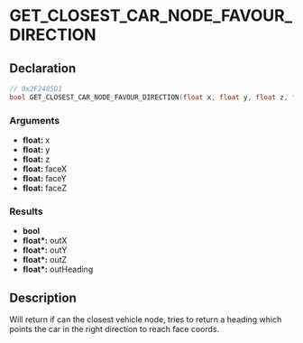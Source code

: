 # GET_CLOSEST_CAR_NODE_FAVOUR_DIRECTION

## Declaration
```cpp
// 0x2F2405D1
bool GET_CLOSEST_CAR_NODE_FAVOUR_DIRECTION(float x, float y, float z, float faceX, float faceY, float faceZ, float* outX, float* outY, float* outZ, float* outHeading);
```

### Arguments
- **float:** x
- **float:** y
- **float:** z
- **float:** faceX
- **float:** faceY
- **float:** faceZ

### Results
- **bool**
- **float\*:** outX
- **float\*:** outY
- **float\*:** outZ
- **float\*:** outHeading

## Description
Will return if can the closest vehicle node, tries to return a heading which points the car in the right direction to reach face coords.